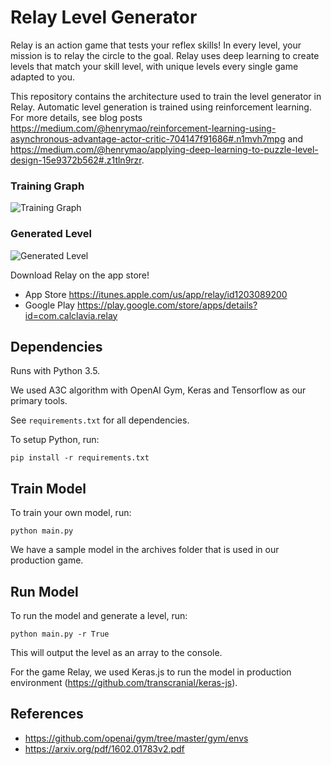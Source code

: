 # Relay Level Generator
Relay is an action game that tests your reflex skills! In every level, your mission is to relay the circle to the goal. Relay uses deep learning to create levels that match your skill level, with unique levels every single game adapted to you.

This repository contains the architecture used to train the level generator in Relay. Automatic level generation is trained using reinforcement learning. For more details,
see blog posts https://medium.com/@henrymao/reinforcement-learning-using-asynchronous-advantage-actor-critic-704147f91686#.n1mvh7mpg and https://medium.com/@henrymao/applying-deep-learning-to-puzzle-level-design-15e9372b562#.z1tln9rzr.

### Training Graph
![Training Graph](https://i.gyazo.com/f4b6db2118fd04f091201f8d4f3db0c1.png)

### Generated Level
![Generated Level](https://i.gyazo.com/54eb049d382d5f0236c6878b90487134.png)

Download Relay on the app store!
- App Store https://itunes.apple.com/us/app/relay/id1203089200
- Google Play https://play.google.com/store/apps/details?id=com.calclavia.relay

## Dependencies
Runs with Python 3.5.

We used A3C algorithm with OpenAI Gym, Keras and Tensorflow as our primary tools.

See `requirements.txt` for all dependencies.

To setup Python, run:
```
pip install -r requirements.txt
```

## Train Model
To train your own model, run:
```
python main.py
```

We have a sample model in the archives folder that is used in our production game.

## Run Model
To run the model and generate a level, run:
```
python main.py -r True
```
This will output the level as an array to the console.

For the game Relay, we used Keras.js to run the model in production environment (https://github.com/transcranial/keras-js).

## References
- https://github.com/openai/gym/tree/master/gym/envs
- https://arxiv.org/pdf/1602.01783v2.pdf
